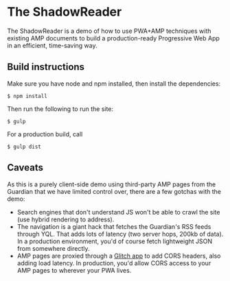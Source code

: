 # The ShadowReader

The ShadowReader is a demo of how to use PWA+AMP techniques with existing AMP documents to build a production-ready Progressive Web App in an efficient, time-saving way.

## Build instructions

Make sure you have node and npm installed, then install the dependencies:

    $ npm install

Then run the following to run the site:

    $ gulp

For a production build, call

    $ gulp dist

## Caveats

As this is a purely client-side demo using third-party AMP pages from the Guardian that we have limited control over, there are a few gotchas with the demo:

- Search engines that don't understand JS won't be able to crawl the site (use hybrid rendering to address).
- The navigation is a giant hack that fetches the Guardian's RSS feeds through YQL. That adds lots of latency (two server hops, 200kb of data). In a production environment, you'd of course fetch lightweight JSON from somewhere directly.
- AMP pages are proxied through a [Glitch app](https://glitch.com/edit/#!/seed-octagon) to add CORS headers, also adding load latency. In production, you'd allow CORS access to your AMP pages to wherever your PWA lives.